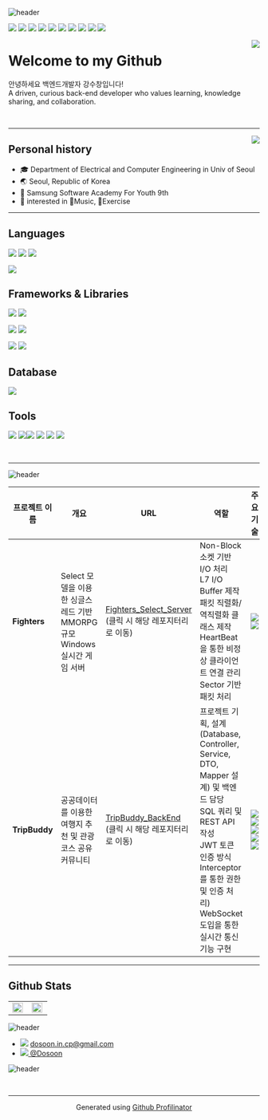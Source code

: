 ![header](https://capsule-render.vercel.app/api?type=waving&color=0:1ABC9C,60:1ABC9C,90:9ACD32,100:9ACD32&height=120&animation=fadeIn&section=header&text=👋%20Hello!&fontAlign=17&fontColor=ffffff&desc=I'm%20ksc036,%20Backend%20Engineer%20💻&descAlign=32&fontSize=60&descAlignY=80)

 <img src="https://img.shields.io/badge/-JAVA-007396?style=flat&logo=OpenJDK&logoColor=white"> <img src="https://img.shields.io/badge/-C-A8B9CC?style=flat&logo=C&logoColor=white">  <img src="https://img.shields.io/badge/javascript-yellow?logo=javascript&logoColor=white"> <img src="https://img.shields.io/badge/-Python-3776AB?style=flat&logo=Python&logoColor=white"> <img src="https://img.shields.io/badge/-Spring-6DB33F?style=flat&logo=Spring&logoColor=white"> <img src="https://img.shields.io/badge/-Spring_Boot-6DB33F?style=flat&logo=SpringBoot&logoColor=white"> <img src="https://img.shields.io/badge/-Vue-4FC08D?style=flat&logo=Vue.js&logoColor=white"> <img src="https://img.shields.io/badge/-Express-black?style=flat&logo=Express&logoColor=white"> <img src="https://img.shields.io/badge/-Docker-3776AB?style=flat&logo=Docker&logoColor=white"> <img src="https://img.shields.io/badge/-Jenkins-red?style=flat&logo=Jenkins&logoColor=white">

<div align="right">
<img src="https://komarev.com/ghpvc/?username=ksc036&&style=flat-square" align="right" />
</div>  
  

# Welcome to my Github

안녕하세요 백엔드개발자 강수창입니다!  
A driven, curious back-end developer who values learning, knowledge sharing, and collaboration.
   <!-- ### 👀 Visit my porfolio [![Notion Badge](https://img.shields.io/badge/-Here-black?logo=notion&logoColor=white&link=https://judicious-quarter-626.notion.site/0a099ad5660d438f8e892ae8bfb45dfe)](https://judicious-quarter-626.notion.site/0a099ad5660d438f8e892ae8bfb45dfe)    🍀contact me with [![mail badge](https://img.shields.io/badge/-Here-03C75A?logo=naver&logoColor=white&link=mailto:prkim99@naver.com)](mailto:prkim99@naver.com) -->
<br/>

---

<a href="https://solved.ac/profile/ksc036" target="_blank">
<img align='right' src="http://mazassumnida.wtf/api/v2/generate_badge?boj=ksc036"> </a>

## Personal history 

- 🎓 Department of Electrical and Computer Engineering in Univ of Seoul  
- 🌏 Seoul, Republic of Korea 
- 🌱 Samsung Software Academy For Youth 9th  
- 👀 interested in 🎵Music, 🎨Exercise

---

## Languages

<!-- 주요 언어 : C++, C, Java -->
 <img src="https://img.shields.io/badge/-C-A8B9CC?style=flat&logo=C&logoColor=white"> <img src="https://img.shields.io/badge/-JAVA-007396?style=flat&logo=OpenJDK&logoColor=white"> <img src="https://img.shields.io/badge/-Python-3776AB?style=flat&logo=Python&logoColor=white">

 <img src="https://img.shields.io/badge/javascript-yellow?logo=javascript&logoColor=white">


## Frameworks & Libraries

 <img src="https://img.shields.io/badge/-Spring-6DB33F?style=flat&logo=Spring&logoColor=white"> <img src="https://img.shields.io/badge/-Spring_Boot-6DB33F?style=flat&logo=SpringBoot&logoColor=white"> 

<img src="https://img.shields.io/badge/-Express.js-000000?style=flat&logo=Express&logoColor=white"> 

 <img src="https://img.shields.io/badge/-Vue-4FC08D?style=flat&logo=Vue.js&logoColor=white">  
<br />

<img src="https://img.shields.io/badge/-Bootstrap-7952B3?style=flat&logo=Bootstrap&logoColor=white"> <img src="https://img.shields.io/badge/-Swagger-85EA2D?style=flat&logo=Swagger&logoColor=232323">



## Database

<img src="https://img.shields.io/badge/-MySQL-4479A1?style=flat&logo=MySQL&logoColor=white">
<br />

## Tools
<img src="https://img.shields.io/badge/-Docker-3776AB?style=flat&logo=Docker&logoColor=white"> <img src="https://img.shields.io/badge/-Jenkins-red?style=flat&logo=Jenkins&logoColor=white"><img src="https://img.shields.io/badge/-Github-181717?style=flat&logo=Github&logoColor=white"> <img src="https://img.shields.io/badge/-Postman-FF6C37?style=flat&logo=Postman&logoColor=white"> <img src="https://img.shields.io/badge/-AWS EC2-FF9900?style=flat&logo=AmazonEC2&logoColor=white"> <img src="https://img.shields.io/badge/-Jira-blue?style=flat&logo=Jira&logoColor=white">

<br />

---

![header](https://capsule-render.vercel.app/api?type=transparent&color=0:F28585,60:F2C6C2,90:F2B263,100:F2B263&height=80&animation=fadeIn&section=footer&text=📌%20Major%20Projects&fontAlign=20&fontColor=ffffff&fontSize=40)


|프로젝트 이름|개요|URL|역할|주요 기술|
|-|-|-|-|-|
|**Fighters**|Select 모델을 이용한 싱글스레드 기반 MMORPG 규모 Windows 실시간 게임 서버|<a href="https://github.com/Dosoon/Fighters_Select_Server">Fighters_Select_Server</a><br/>(클릭 시 해당 레포지터리로 이동)|Non-Block 소켓 기반 I/O 처리<br/>L7 I/O Buffer 제작<br/>패킷 직렬화/역직렬화 클래스 제작<br/>HeartBeat을 통한 비정상 클라이언트 연결 관리<br/>Sector 기반 패킷 처리|<img src="https://img.shields.io/badge/-C++-00599C?style=flat&logo=Cplusplus&logoColor=white"> <img src="https://img.shields.io/badge/-Wireshark-1679A7?style=flat&logo=Wireshark&logoColor=white">|
|**TripBuddy**|공공데이터를 이용한 여행지 추천 및 관광 코스 공유 커뮤니티|<a href="https://github.com/Dosoon/TripBuddy_BackEnd">TripBuddy_BackEnd</a><br/>(클릭 시 해당 레포지터리로 이동)|프로젝트 기획, 설계(Database, Controller, Service, DTO, Mapper 설계) 및 백엔드 담당<br/>SQL 쿼리 및 REST API 작성<br/>JWT 토큰 인증 방식<br/>Interceptor를 통한 권한 및 인증 처리)<br/> WebSocket 도입을 통한 실시간 통신 기능 구현|<img src="https://img.shields.io/badge/-JAVA-007396?style=flat&logo=OpenJDK&logoColor=white"> <img src="https://img.shields.io/badge/-Spring_Boot-6DB33F?style=flat&logo=SpringBoot&logoColor=white"> <img src="https://img.shields.io/badge/-Vue-4FC08D?style=flat&logo=Vue.js&logoColor=white"> <img src="https://img.shields.io/badge/-MySQL-4479A1?style=flat&logo=MySQL&logoColor=white"> <img src="https://img.shields.io/badge/-Swagger-85EA2D?style=flat&logo=Swagger&logoColor=232323"> |

---

## Github Stats  
<div align="center">  <table ><tr><td valign="top" width="50%">

<img src="https://github-readme-stats.vercel.app/api?username=prkim99&show_icons=true&count_private=true&hide_border=true" align="left" style="width: 95%" />

</td><td valign="top" width="50%">

<img src="https://github-readme-stats.vercel.app/api/top-langs/?username=prkim99&hide_border=true&layout=compact" align="left" style="width: 95%" />

</td></tr></table>  </div>



![header](https://capsule-render.vercel.app/api?type=transparent&color=0:F28585,60:F2C6C2,90:F2B263,100:F2B263&height=80&animation=fadeIn&section=footer&text=📫%20Contact&fontAlign=12&fontColor=ffffff&fontSize=40)

* <img src="https://img.shields.io/badge/-Gmail-EA4335?style=flat&logo=Gmail&logoColor=white"> dosoon.in.cp@gmail.com
* <a href="https://velog.io/@dosoon"><img src="https://img.shields.io/badge/-Velog-20C997?style=flat&logo=Velog&logoColor=white"> @Dosoon</a>

![header](https://capsule-render.vercel.app/api?type=waving&color=0:F28585,60:F2C6C2,90:F2B263,100:F2B263&height=120&animation=fadeIn&section=footer&fontAlign=28&fontColor=ffffff)


<br />

----
<div align="center">Generated using <a href="https://profilinator.rishav.dev/" target="_blank">Github Profilinator</a></div>
